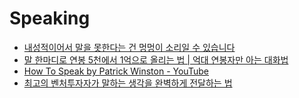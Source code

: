 Speaking
========

* [내성적이어서 말을 못한다는 건 멍멍이 소리일 수 있습니다](http://outstanding.kr/smalltalkkk20170524/)
* [말 한마디로 연봉 5천에서 1억으로 올리는 법 | 억대 연봉자만 아는 대화법](https://www.youtube.com/watch?v=Mda9mjI42cg)
* [How To Speak by Patrick Winston - YouTube](https://www.youtube.com/watch?v=Unzc731iCUY)
* [최고의 벤처투자자가 말하는 생각을 완벽하게 전달하는 법](https://brunch.co.kr/@rickeygo/382)
